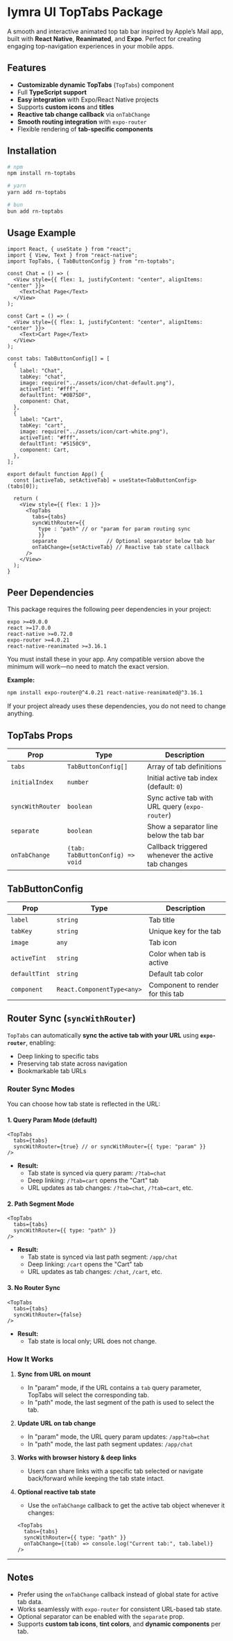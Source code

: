 # **Iymra UI TopTabs Package**

A smooth and interactive animated top tab bar inspired by Apple’s Mail app, built with **React Native**, **Reanimated**, and **Expo**. Perfect for creating engaging top-navigation experiences in your mobile apps.


## **Features**

* **Customizable dynamic TopTabs** (`TopTabs`) component
* Full **TypeScript support**
* **Easy integration** with Expo/React Native projects
* Supports **custom icons** and **titles**
* **Reactive tab change callback** via `onTabChange`
* **Smooth routing integration** with `expo-router`
* Flexible rendering of **tab-specific components**


## **Installation**

```bash
# npm
npm install rn-toptabs

# yarn
yarn add rn-toptabs

# bun
bun add rn-toptabs
```


## **Usage Example**

```tsx
import React, { useState } from "react";
import { View, Text } from "react-native";
import TopTabs, { TabButtonConfig } from "rn-toptabs";

const Chat = () => (
  <View style={{ flex: 1, justifyContent: "center", alignItems: "center" }}>
    <Text>Chat Page</Text>
  </View>
);

const Cart = () => (
  <View style={{ flex: 1, justifyContent: "center", alignItems: "center" }}>
    <Text>Cart Page</Text>
  </View>
);

const tabs: TabButtonConfig[] = [
  {
    label: "Chat",
    tabKey: "chat",
    image: require("../assets/icon/chat-default.png"),
    activeTint: "#fff",
    defaultTint: "#0B75DF",
    component: Chat,
  },
  {
    label: "Cart",
    tabKey: "cart",
    image: require("../assets/icon/cart-white.png"),
    activeTint: "#fff",
    defaultTint: "#5150C9",
    component: Cart,
  },
];

export default function App() {
  const [activeTab, setActiveTab] = useState<TabButtonConfig>(tabs[0]);

  return (
    <View style={{ flex: 1 }}>
      <TopTabs
        tabs={tabs}
        syncWithRouter={{
          type : "path" // or "param for param routing sync
          }}   
        separate                // Optional separator below tab bar
        onTabChange={setActiveTab} // Reactive tab state callback
      />
    </View>
  );
}
```

## **Peer Dependencies**

This package requires the following peer dependencies in your project:

```
expo >=49.0.0
react >=17.0.0
react-native >=0.72.0
expo-router >=4.0.21
react-native-reanimated >=3.16.1
```

You must install these in your app. Any compatible version above the minimum will work—no need to match the exact version.

**Example:**

```bash
npm install expo-router@^4.0.21 react-native-reanimated@^3.16.1
```

If your project already uses these dependencies, you do not need to change anything.


## **TopTabs Props**

| Prop             | Type                             | Description                                        |
| ---------------- | -------------------------------- | -------------------------------------------------- |
| `tabs`           | `TabButtonConfig[]`              | Array of tab definitions                           |
| `initialIndex`   | `number`                         | Initial active tab index (default: `0`)            |
| `syncWithRouter` | `boolean`                        | Sync active tab with URL query (`expo-router`)     |
| `separate`       | `boolean`                        | Show a separator line below the tab bar            |
| `onTabChange`    | `(tab: TabButtonConfig) => void` | Callback triggered whenever the active tab changes |


## **TabButtonConfig**

| Prop          | Type                       | Description                      |
| ------------- | -------------------------- | -------------------------------- |
| `label`       | `string`                   | Tab title                        |
| `tabKey`      | `string`                   | Unique key for the tab           |
| `image`       | `any`                      | Tab icon                         |
| `activeTint`  | `string`                   | Color when tab is active         |
| `defaultTint` | `string`                   | Default tab color                |
| `component`   | `React.ComponentType<any>` | Component to render for this tab |




## **Router Sync (`syncWithRouter`)**

`TopTabs` can automatically **sync the active tab with your URL** using **`expo-router`**, enabling:

* Deep linking to specific tabs
* Preserving tab state across navigation
* Bookmarkable tab URLs

### **Router Sync Modes**

You can choose how tab state is reflected in the URL:

#### 1. Query Param Mode (default)

```tsx
<TopTabs
  tabs={tabs}
  syncWithRouter={true} // or syncWithRouter={{ type: "param" }}
/>
```

- **Result:**
  - Tab state is synced via query param: `/?tab=chat`
  - Deep linking: `/?tab=cart` opens the "Cart" tab
  - URL updates as tab changes: `/?tab=chat`, `/?tab=cart`, etc.

#### 2. Path Segment Mode

```tsx
<TopTabs
  tabs={tabs}
  syncWithRouter={{ type: "path" }}
/>
```

- **Result:**
  - Tab state is synced via last path segment: `/app/chat`
  - Deep linking: `/cart` opens the "Cart" tab
  - URL updates as tab changes: `/chat`, `/cart`, etc.

#### 3. No Router Sync

```tsx
<TopTabs
  tabs={tabs}
  syncWithRouter={false}
/>
```

- **Result:**
  - Tab state is local only; URL does not change.

### **How It Works**

1. **Sync from URL on mount**
   - In "param" mode, if the URL contains a `tab` query parameter, TopTabs will select the corresponding tab.
   - In "path" mode, the last segment of the path is used to select the tab.

2. **Update URL on tab change**
   - In "param" mode, the URL query param updates: `/app?tab=chat`
   - In "path" mode, the last path segment updates: `/app/chat`

3. **Works with browser history & deep links**
   - Users can share links with a specific tab selected or navigate back/forward while keeping the tab state intact.

4. **Optional reactive tab state**
   - Use the `onTabChange` callback to get the active tab object whenever it changes:

   ```tsx
   <TopTabs
     tabs={tabs}
     syncWithRouter={{ type: "path" }}
     onTabChange={(tab) => console.log("Current tab:", tab.label)}
   />
   ```

---

## **Notes**

* Prefer using the `onTabChange` callback instead of global state for active tab data.
* Works seamlessly with `expo-router` for consistent URL-based tab state.
* Optional separator can be enabled with the `separate` prop.
* Supports **custom tab icons**, **tint colors**, and **dynamic components** per tab.

